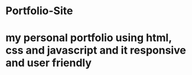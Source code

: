 # Portfolio-Site
# my personal portfolio using html, css and javascript and it responsive and user friendly 

